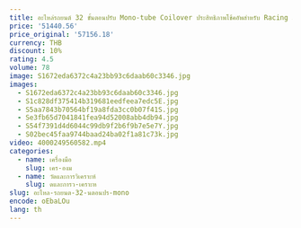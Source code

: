 ```yaml
---
title: อะไหล่รถยนต์ 32 ขั้นตอนปรับ Mono-tube Coilover ประสิทธิภาพโช้คอัพสําหรับ Racing Jaguar XF 2nd Gen X260 2015 + JGR003
price: '51440.56'
price_original: '57156.18'
currency: THB
discount: 10%
rating: 4.5
volume: 78
image: S1672eda6372c4a23bb93c6daab60c3346.jpg
images:
  - S1672eda6372c4a23bb93c6daab60c3346.jpg
  - S1c828df375414b319681eedfeea7edc5E.jpg
  - S5aa7843b70564bf19a8fda3cc0b07f41S.jpg
  - Se3fb65d7041841fea94d52008abb4db94.jpg
  - S54f7391d4d6044c99db9f2b6f9b7e5e7Y.jpg
  - S02bec45faa9744baad24ba02f1a81c73k.jpg
video: 4000249560582.mp4
categories:
  - name: เครื่องมือ
    slug: เคร-องม
  - name: วัดและการวิเคราะห์
    slug: ดและการว-เคราะห
slug: อะไหล-รถยนต-32-นตอนปร-mono
encode: oEbaLOu
lang: th
---
```

  